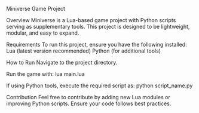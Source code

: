 Miniverse Game Project

Overview
Miniverse is a Lua-based game project with Python scripts serving as supplementary tools. This project is designed to be lightweight, modular, and easy to expand.

Requirements
To run this project, ensure you have the following installed:
Lua (latest version recommended)
Python (for additional tools)

How to Run
Navigate to the project directory.

Run the game with:
lua main.lua

If using Python tools, execute the required script as:
python script_name.py

Contribution
Feel free to contribute by adding new Lua modules or improving Python scripts. Ensure your code follows best practices.
